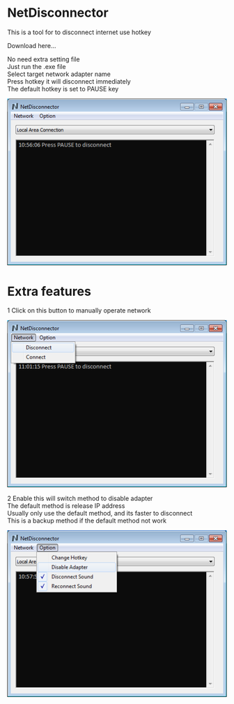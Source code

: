 # NetDisconnector

This is a tool for to disconnect internet use hotkey  

Download here...  

No need extra setting file  
Just run the .exe file  
Select target network adapter name  
Press hotkey it will disconnect immediately  
The default hotkey is set to PAUSE key  


![img](https://raw.githubusercontent.com/Barracuda10/others/master/NetDisconnector/netdisconnector_main.png?token=AHWAOFFFNR4TIK4XGH3ESJK6EESXA)



# Extra features

1 Click on this button to manually operate network  

![img](https://raw.githubusercontent.com/Barracuda10/others/master/NetDisconnector/netdisconnector_manul.png)


  
  
2 Enable this will switch method to disable adapter    
The default method is release IP address  
Usually only use the default method, and its faster to disconnect  
This is a backup method if the default method not work  

![img](https://raw.githubusercontent.com/Barracuda10/others/master/NetDisconnector/netdisconnector_method.png)
